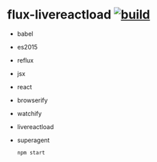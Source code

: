 flux-livereactload [![build](https://api.travis-ci.org/daggerok/flux-livereactload.svg?branch=master)](https://travis-ci.org/daggerok/flux-livereactload)
==================

- babel
- es2015
- reflux
- jsx
- react
- browserify
- watchify
- livereactload
- superagent

  `npm start`
